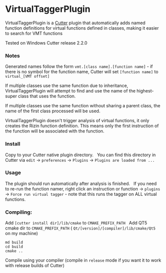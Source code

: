 # VirtualTaggerPlugin
VirtualTaggerPlugin is a [Cutter](https://github.com/rizinorg/cutter) plugin that automatically adds named function definitions for virtual  functions defined in classes, making it easier to search for VMT functions

Tested on Windows Cutter release 2.2.0

### Notes
Generated names follow the form `vmt.[class name].[function name]` - if there is no symbol for the function name, Cutter will set `[function name]` to `virtual_[VMT offset]`

If multiple classes use the same function due to inheritance, VirtualTaggerPlugin will attempt to find and use the name of the highest-super class that uses the function.

If multiple classes use the same function without sharing a parent class, the name of the first class processed will be used.

VirtualTaggerPlugin doesn't trigger analysis of virtual functions, it only creates the Rizin function definition. This means only the first instruction of the function will be associated with the function.

### Install
Copy to your Cutter native plugin directory.  
You can find this directory in Cutter via `edit` -> `preferences` -> `Plugins` -> `Plugins are loaded from ...`

### Usage
The plugin should run automatically after analysis is finished.  
If you need to re-run the function namer, right click an instruction or function -> `plugins` -> `Force run virtual tagger` - note that this runs the tagger on ALL virtual functions.

### Compiling:
Add `[cutter install dir]/lib/cmake` to `CMAKE_PREFIX_PATH`  
Add QT5 cmake dir to `CMAKE_PREFIX_PATH` ( `Qt/[version]/[compiler]/lib/cmake/Qt5` on my machine)
```
md build
cd build
cmake ..
```
Compile using your compiler (compile in `release` mode if you want it to work with release builds of Cutter)
